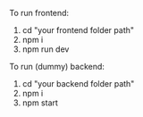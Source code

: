 To run frontend: 
1. cd "your frontend folder path"
2. npm i
3. npm run dev

To run (dummy) backend: 
1. cd "your backend folder path"
2. npm i 
3. npm start
